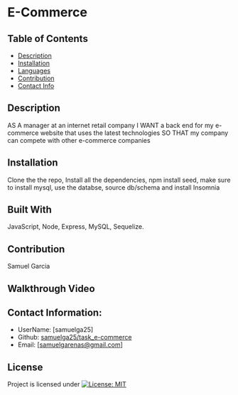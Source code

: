 # E-Commerce

  ## Table of Contents
  - [Description](#description)
  - [Installation](#installation)
  - [Languages](#languages)
  - [Contribution](#contribution)
  - [Contact Info](#contact-info)

  ## Description
  AS A manager at an internet retail company I WANT a back end for my e-commerce website that uses the latest technologies SO THAT my company can compete with other e-commerce companies
  ## Installation
  Clone the the repo, Install all the dependencies, npm install seed, make sure to install mysql, use the databse, source db/schema and install Insomnia
  ## Built With
  JavaScript, Node, Express, MySQL, Sequelize.
  ## Contribution 
  Samuel Garcia

  ## Walkthrough Video

  ## Contact Information:
  - UserName: [samuelga25]
  - Github: [samuelga25/task_e-commerce](https://github.com/samuelga25/task_e-commerce)
  - Email: [samuelgarenas@gmail.com]

  ## License
  Project is licensed under
  [![License: MIT](https://img.shields.io/badge/License-MIT-yellow.svg)](https://opensource.org/licenses/MIT)

